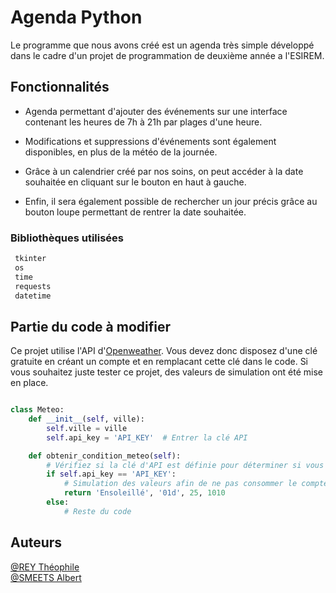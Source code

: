 # Agenda Python

Le programme que nous avons créé est un agenda très simple développé dans le cadre d'un projet de programmation de deuxième année a l'ESIREM.

## Fonctionnalités

- Agenda permettant d'ajouter des événements sur une interface contenant les heures de 7h à 21h par plages d'une heure.

- Modifications et suppressions d'événements sont également disponibles, en plus de la météo de la journée.

- Grâce à un calendrier créé par nos soins, on peut accéder à la date souhaitée en cliquant sur le bouton en haut à gauche.

- Enfin, il sera également possible de rechercher un jour précis grâce au bouton loupe permettant de rentrer la date souhaitée.

### Bibliothèques utilisées

```python 
 tkinter
 os
 time
 requests
 datetime
```

## Partie du code à modifier
Ce projet utilise l'API d'[Openweather](https://openweathermap.org/). Vous devez donc disposez d'une clé gratuite en créant un compte et en remplacant cette clé dans le code. Si vous souhaitez juste tester ce projet, des valeurs de simulation ont été mise en place.

```python

class Meteo:
    def __init__(self, ville):
        self.ville = ville
        self.api_key = 'API_KEY'  # Entrer la clé API

    def obtenir_condition_meteo(self):
        # Vérifiez si la clé d'API est définie pour déterminer si vous utilisez l'API réelle ou une simulation
        if self.api_key == 'API_KEY':
            # Simulation des valeurs afin de ne pas consommer le compte
            return 'Ensoleillé', '01d', 25, 1010
        else:
            # Reste du code
```

## Auteurs

 [@REY Théophile](https://github.com/TheophileREY)  
 [@SMEETS Albert](https://github.com/AlbertSMEETS) 
